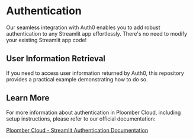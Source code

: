 # Authentication

Our seamless integration with Auth0 enables you to add robust authentication to any Streamlit app effortlessly. There's no need to modify your existing Streamlit app code!

## User Information Retrieval

If you need to access user information returned by Auth0, this repository provides a practical example demonstrating how to do so.

## Learn More

For more information about authentication in Ploomber Cloud, including setup instructions, please refer to our official documentation:

[Ploomber Cloud - Streamlit Authentication Documentation](https://docs.cloud.ploomber.io/en/latest/apps/streamlit.html#authentication)

